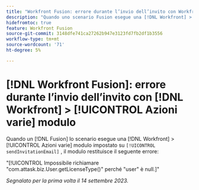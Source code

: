 ```yaml
---
title: "Workfront Fusion: errore durante l’invio dell’invito con Workfront > modulo azioni varie"
description: "Quando uno scenario Fusion esegue una [!DNL Workfront] > [!UICONTROL Azioni varie] che è impostato sull'azione sendInvitationEmail, il modulo restituisce un errore."
hidefromtoc: true
feature: Workfront Fusion
source-git-commit: 3148dfe741ca27262b947e3123fd7fb2df1b3556
workflow-type: tm+mt
source-wordcount: '71'
ht-degree: 5%

---
```



# [!DNL Workfront Fusion]: errore durante l’invio dell’invito con [!DNL Workfront] > [!UICONTROL Azioni varie] modulo

Quando un [!DNL Fusion] lo scenario esegue una [!DNL Workfront] > [!UICONTROL Azioni varie] modulo impostato su `[!UICONTROL sendInvitationEmail]` , il modulo restituisce il seguente errore:

&quot;[!UICONTROL Impossibile richiamare &quot;com.attask.biz.User.getLicenseType()&quot; perché &quot;user&quot; è null.]&quot;

_Segnalato per la prima volta il 14 settembre 2023._
